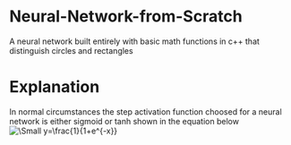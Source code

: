 # Neural-Network-from-Scratch
A neural network built entirely with basic math functions in c++ that distinguish circles and rectangles    
# Explanation     
In normal circumstances the step activation function choosed for a neural network is either sigmoid or tanh shown in the equation below     
![\Small y=\frac{1}{1+e^{-x}}](https://latex.codecogs.com/svg.latex?\Large&space;y=\frac{1}{1+e^{-x}})
